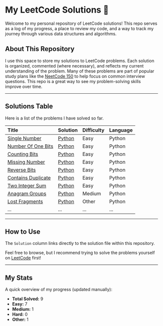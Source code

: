 # My LeetCode Solutions 🚀

Welcome to my personal repository of LeetCode solutions! This repo serves as a log of my progress, a place to review my code, and a way to track my journey through various data structures and algorithms.

## About This Repository

I use this space to store my solutions to LeetCode problems. Each solution is organized, commented (where necessary), and reflects my current understanding of the problem. Many of these problems are part of popular study plans like the [NeetCode 150](https://neetcode.io/practice) to help focus on common interview questions. This repo is a great way to see my problem-solving skills improve over time.

---

## Solutions Table

Here is a list of the problems I have solved so far.

| Title | Solution | Difficulty | Language |
| :--- | :--- | :--- | :--- |
| [Single Number](https://leetcode.com/problems/single-number/) | [Python](./Easy/single-number.py) | Easy | Python |
| [Number Of One Bits](https://leetcode.com/problems/number-of-1-bits/) | [Python](./Easy/number-of-one-bits.py) | Easy | Python |
| [Counting Bits](https://leetcode.com/problems/counting-bits/) | [Python](./Easy/counting-bits.py) | Easy | Python |
| [Missing Number](https://leetcode.com/problems/missing-number/) | [Python](./Easy/missing-number.py) | Easy | Python |
| [Reverse Bits](https://leetcode.com/problems/reverse-bits/) | [Python](./Easy/reverse-bits.py) | Easy | Python |
| [Contains Duplicate](https://leetcode.com/problems/contains-duplicate/) | [Python](./Easy/contains-duplicate.py) | Easy | Python |
| [Two Integer Sum](https://leetcode.com/problems/two-sum/) | [Python](./Easy/two-integer-sum.py) | Easy | Python |
| [Anagram Groups](https://leetcode.com/problems/group-anagrams/) | [Python](./Medium/anagram-groups.py) | Medium | Python |
| [Lost Fragments]() | [Python](./other/lost-fragments.py) | Other | Python |
| ... | ... | ... | ... |
---

## How to Use

The `Solution` column links directly to the solution file within this repository.

Feel free to browse, but I recommend trying to solve the problems yourself on [LeetCode](https://leetcode.com/) first!

---

## My Stats

A quick overview of my progress (updated manually):

- **Total Solved:** 9
- **Easy:** 7
- **Medium:** 1
- **Hard:** 0
- **Other:** 1